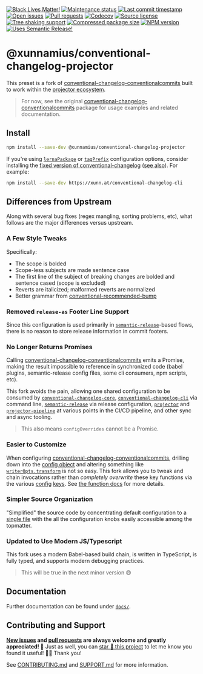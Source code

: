 <!-- prettier-ignore-start -->

<!-- badges-start -->

[![Black Lives Matter!][badge-blm]][link-blm]
[![Maintenance status][badge-maintenance]][link-repo]
[![Last commit timestamp][badge-last-commit]][link-repo]
[![Open issues][badge-issues]][link-issues]
[![Pull requests][badge-pulls]][link-pulls]
[![Codecov][badge-codecov]][link-codecov]
[![Source license][badge-license]][link-license]
[![Tree shaking support][badge-tree-shaking]][link-bundlephobia]
[![Compressed package size][badge-size]][link-bundlephobia]
[![NPM version][badge-npm]][link-npm]
[![Uses Semantic Release!][badge-semantic-release]][link-semantic-release]

<!-- badges-end -->

<!-- prettier-ignore-end -->

# @xunnamius/conventional-changelog-projector

This preset is a fork of
[conventional-changelog-conventionalcommits](https://www.npmjs.com/package/conventional-changelog-conventionalcommits)
built to work within the
[projector ecosystem](https://github.com/Xunnamius/projector).

> For now, see the original
> [conventional-changelog-conventionalcommits](https://www.npmjs.com/package/conventional-changelog-conventionalcommits)
> package for usage examples and related documentation.

## Install

```bash
npm install --save-dev @xunnamius/conventional-changelog-projector
```

If you're using
[`lernaPackage`](https://github.com/conventional-changelog/conventional-changelog/tree/master/packages/conventional-changelog-core#lernapackage)
or
[`tagPrefix`](https://github.com/conventional-changelog/conventional-changelog/tree/master/packages/conventional-changelog-core#tagPrefix)
configuration options, consider installing the
[fixed version of conventional-changelog](https://github.com/Xunnamius/conventional-changelog)
([see also](https://github.com/conventional-changelog/conventional-changelog/pull/865)).
For example:

```bash
npm install --save-dev https://xunn.at/conventional-changelog-cli
```

## Differences from Upstream

Along with several bug fixes (regex mangling, sorting problems, etc), what
follows are the major differences versus upstream.

### A Few Style Tweaks

Specifically:

- The scope is bolded
- Scope-less subjects are made sentence case
- The first line of the subject of breaking changes are bolded and sentence
  cased (scope is excluded)
- Reverts are italicized; malformed reverts are normalized
- Better grammar from
  [conventional-recommended-bump](https://www.npmjs.com/package/conventional-recommended-bump)

### Removed `release-as` Footer Line Support

Since this configuration is used primarily in
[`semantic-release`](https://www.npmjs.com/package/semantic-release)-based
flows, there is no reason to store release information in commit footers.

### No Longer Returns Promises

Calling
[conventional-changelog-conventionalcommits](https://www.npmjs.com/package/conventional-changelog-conventionalcommits)
emits a Promise, making the result impossible to reference in synchronized code
(babel plugins, semantic-release config files, some cli consumers, npm scripts,
etc).

This fork avoids the pain, allowing one shared configuration to be consumed by
[`conventional-changelog-core`](https://www.npmjs.com/package/conventional-changelog-core),
[`conventional-changelog-cli`](https://www.npmjs.com/package/conventional-changelog-cli)
via command line,
[`semantic-release`](https://www.npmjs.com/package/semantic-release) via release
configuration, [`projector`](https://www.npmjs.com/package/@xunnamius/projector)
and
[`projector-pipeline`](https://www.npmjs.com/package/@xunnamius/projector-pipeline)
at various points in the CI/CD pipeline, and other sync and async tooling.

> This also means `configOverrides` cannot be a Promise.

### Easier to Customize

When configuring
[conventional-changelog-conventionalcommits](https://www.npmjs.com/package/conventional-changelog-conventionalcommits),
drilling down into the
[config object](https://github.com/conventional-changelog/conventional-changelog/tree/master/packages/conventional-changelog-core#config)
and altering something like
[`writerOpts.transform`](https://github.com/conventional-changelog-archived-repos/conventional-changelog-writer#transform)
is not so easy. This fork allows you to tweak and chain invocations rather than
_completely overwrite_ these key functions via the various
[config](https://github.com/conventional-changelog/conventional-changelog-config-spec)
[keys](https://github.com/conventional-changelog/conventional-changelog/tree/master/packages/conventional-changelog-core#config).
See
[the function docs](https://github.com/Xunnamius/conventional-changelog-projector/blob/main/index.js#L8)
for more details.

### Simpler Source Organization

"Simplified" the source code by concentrating default configuration to a
[single file](./defaults.js) with the all the configuration knobs easily
accessible among the topmatter.

### Updated to Use Modern JS/Typescript

This fork uses a modern Babel-based build chain, is written in TypeScript, is
fully typed, and supports modern debugging practices.

<!-- TODO -->

> This will be true in the next minor version 😅

## Documentation

Further documentation can be found under [`docs/`][docs].

## Contributing and Support

**[New issues][choose-new-issue] and [pull requests][pr-compare] are always
welcome and greatly appreciated! 🤩** Just as well, you can [star 🌟 this
project][link-repo] to let me know you found it useful! ✊🏿 Thank you!

See [CONTRIBUTING.md][contributing] and [SUPPORT.md][support] for more
information.

[badge-blm]: https://xunn.at/badge-blm 'Join the movement!'
[link-blm]: https://xunn.at/donate-blm
[badge-maintenance]:
  https://img.shields.io/maintenance/active/2022
  'Is this package maintained?'
[link-repo]: https://github.com/xunnamius/conventional-changelog-projector
[badge-last-commit]:
  https://img.shields.io/github/last-commit/xunnamius/conventional-changelog-projector
  'Latest commit timestamp'
[badge-issues]:
  https://img.shields.io/github/issues/Xunnamius/conventional-changelog-projector
  'Open issues'
[link-issues]:
  https://github.com/Xunnamius/conventional-changelog-projector/issues?q=
[badge-pulls]:
  https://img.shields.io/github/issues-pr/xunnamius/conventional-changelog-projector
  'Open pull requests'
[link-pulls]:
  https://github.com/xunnamius/conventional-changelog-projector/pulls
[badge-codecov]:
  https://codecov.io/gh/Xunnamius/conventional-changelog-projector/branch/main/graph/badge.svg?token=HWRIOBAAPW
  'Is this package well-tested?'
[link-codecov]: https://codecov.io/gh/Xunnamius/conventional-changelog-projector
[badge-license]:
  https://img.shields.io/npm/l/@xunnamius/conventional-changelog-projector
  "This package's source license"
[link-license]:
  https://github.com/Xunnamius/conventional-changelog-projector/blob/main/LICENSE
[badge-fossa]:
  https://app.fossa.com/api/projects/custom+27276%2Fgit@github.com:Xunnamius%2Fconventional-changelog-projector.svg?type=large
  "Analysis of this package's license obligations"
[link-fossa]:
  https://app.fossa.com/projects/custom+27276%2Fgit@github.com:Xunnamius%2Fconventional-changelog-projector
[badge-npm]:
  https://api.ergodark.com/badges/npm-pkg-version/@xunnamius/conventional-changelog-projector
  'Install this package using npm or yarn!'
[link-npm]:
  https://www.npmjs.com/package/@xunnamius/conventional-changelog-projector
[badge-semantic-release]:
  https://img.shields.io/badge/%20%20%F0%9F%93%A6%F0%9F%9A%80-semantic--release-e10079.svg
  'This repo practices continuous integration and deployment!'
[link-semantic-release]: https://github.com/semantic-release/semantic-release
[badge-size]:
  https://badgen.net/bundlephobia/minzip/@xunnamius/conventional-changelog-projector
[badge-tree-shaking]:
  https://badgen.net/bundlephobia/tree-shaking/@xunnamius/conventional-changelog-projector
  'Is this package optimized for Webpack?'
[link-bundlephobia]:
  https://bundlephobia.com/result?p=@xunnamius/conventional-changelog-projector
  'Package size (minified and gzipped)'
[package-json]: package.json
[docs]: docs
[choose-new-issue]:
  https://github.com/Xunnamius/conventional-changelog-projector/issues/new/choose
[pr-compare]:
  https://github.com/Xunnamius/conventional-changelog-projector/compare
[contributing]: CONTRIBUTING.md
[support]: .github/SUPPORT.md

